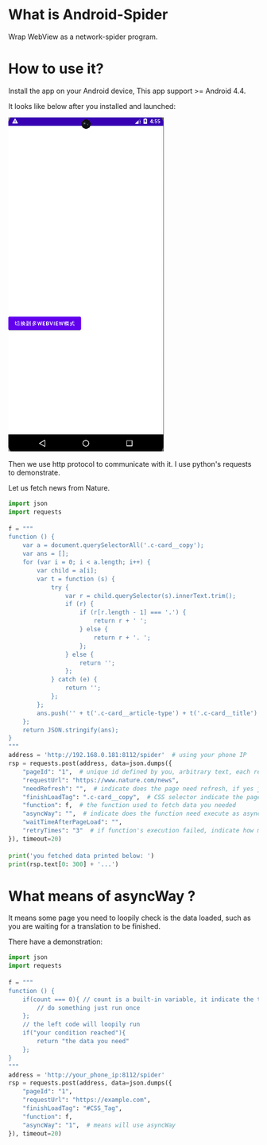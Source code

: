 # What is Android-Spider
Wrap WebView as a network-spider program. 

# How to use it?
Install the app on your Android device, This app support >= Android 4.4.

It looks like below after you installed and launched:

![](./md_data/a.png)

Then we use http protocol to communicate with it. I use python's requests to demonstrate.

Let us fetch news from Nature.

```python
import json
import requests

f = """
function () {
    var a = document.querySelectorAll('.c-card__copy');
    var ans = [];
    for (var i = 0; i < a.length; i++) {
        var child = a[i];
        var t = function (s) {
            try {
                var r = child.querySelector(s).innerText.trim();
                if (r) {
                    if (r[r.length - 1] === '.') {
                        return r + ' ';
                    } else {
                        return r + '. ';
                    };
                } else {
                    return '';
                };
            } catch (e) {
                return '';
            };
        };
        ans.push('' + t('.c-card__article-type') + t('.c-card__title') + t('.c-card__standfirst'));
    };
    return JSON.stringify(ans);
}
"""
address = 'http://192.168.0.181:8112/spider'  # using your phone IP
rsp = requests.post(address, data=json.dumps({
    "pageId": "1",  # unique id defined by you, arbitrary text, each requestUrl using a pageId
    "requestUrl": "https://www.nature.com/news",
    "needRefresh": "",  # indicate does the page need refresh, if yes just fill up with any text, if not just hold it empty
    "finishLoadTag": ".c-card__copy",  # CSS selector indicate the page has loaded over
    "function": f,  # the function used to fetch data you needed
    "asyncWay": "",  # indicate does the function need execute as asynchronized way, there is not
    "waitTimeAfterPageLoad": "",
    "retryTimes": "3"  # if function's execution failed, indicate how many times will retry, just type a number
}), timeout=20)

print('you fetched data printed below: ')
print(rsp.text[0: 300] + '...')

```

# What means of asyncWay ?
It means some page you need to loopily check is the data loaded, such as you are waiting for a translation to be finished.

There have a demonstration:

```python
import json
import requests

f = """
function () {
    if(count === 0){ // count is a built-in variable, it indicate the times runed of function
        // do something just run once
    };
    // the left code will loopily run
    if("your condition reached"){
        return "the data you need"
    };
}
"""
address = 'http://your_phone_ip:8112/spider'
rsp = requests.post(address, data=json.dumps({
    "pageId": "1", 
    "requestUrl": "https://example.com",
    "finishLoadTag": "#CSS_Tag",  
    "function": f,  
    "asyncWay": "1",  # means will use asyncWay
}), timeout=20)
```